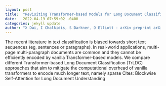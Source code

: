```yaml
---
layout: post
title:  "Revisiting Transformer-based Models for Long Document Classification"
date:   2022-04-19 07:59:02 -0400
categories: jekyll update
author: "X Dai, I Chalkidis, S Darkner, D Elliott - arXiv preprint arXiv:2204.06683, 2022"
---
```

The recent literature in text classification is biased towards short text sequences (eg, sentences or paragraphs). In real-world applications, multi-page multi-paragraph documents are common and they cannot be efficiently encoded by vanilla Transformer-based models. We compare different Transformer-based Long Document Classification (TrLDC) approaches that aim to mitigate the computational overhead of vanilla transformers to encode much longer text, namely sparse Cites: Blockwise Self-Attention for Long Document Understanding